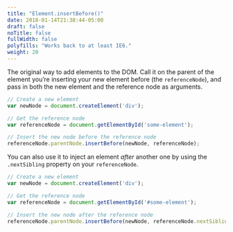 ```yaml
---
title: "Element.insertBefore()"
date: 2018-01-14T21:38:44-05:00
draft: false
noTitle: false
fullWidth: false
polyfills: "Works back to at least IE6."
weight: 20
---
```


The original way to add elements to the DOM. Call it on the parent of the element you’re inserting your new element before (the `referenceNode`), and pass in both the new element and the reference node as arguments.

```javascript
// Create a new element
var newNode = document.createElement('div');

// Get the reference node
var referenceNode = document.getElementById('some-element');

// Insert the new node before the reference node
referenceNode.parentNode.insertBefore(newNode, referenceNode);
```

You can also use it to inject an element *after* another one by using the `.nextSibling` property on your `referenceNode`.

```javascript
// Create a new element
var newNode = document.createElement('div');

// Get the reference node
var referenceNode = document.getElementById('#some-element');

// Insert the new node after the reference node
referenceNode.parentNode.insertBefore(newNode, referenceNode.nextSibling);
```